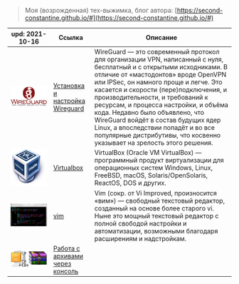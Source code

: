 > Моя (возрожденная) тех-выжимка,
> блог автора: [https://second-constantine.github.io/#](https://second-constantine.github.io/#)

|upd: 2021-10-16|Ссылка|Описание|
|--|--|--|
|![zip](/assets/img/wireguard.png) |[Установка и настройка Wireguard](/soft/wireguard)|WireGuard — это современный протокол для организации VPN, написанный с нуля, бесплатный и с открытыми исходниками. В отличие от «мастодонтов»  вроде OpenVPN или IPSec, он намного проще и легче. Это касается и скорости (пере)подключения, и производительности, и требований к ресурсам, и процесса настройки, и объёма кода. Недавно было объявлено, что WireGuard войдёт в состав будущих ядер Linux, а впоследствии попадёт и во все популярные дистрибутивы, что косвенно указывает на зрелость этого решения.|
|![zip](/assets/img/vbox.png) |[Virtualbox](/soft/virtualbox)|VirtualBox (Oracle VM VirtualBox) — программный продукт виртуализации для операционных систем Windows, Linux, FreeBSD, macOS, Solaris/OpenSolaris, ReactOS, DOS и других.|
|![zip](/assets/img/vim.png) |[vim](/tools/vim)|Vim (сокр. от Vi Improved, произносится «вим») — свободный текстовый редактор, созданный на основе более старого vi. Ныне это мощный текстовый редактор с полной свободой настройки и автоматизации, возможными благодаря расширениям и надстройкам. |
|![zip](/assets/img/zip.jpeg) |[Работа с архивами через консоль](/tools/archives)||
